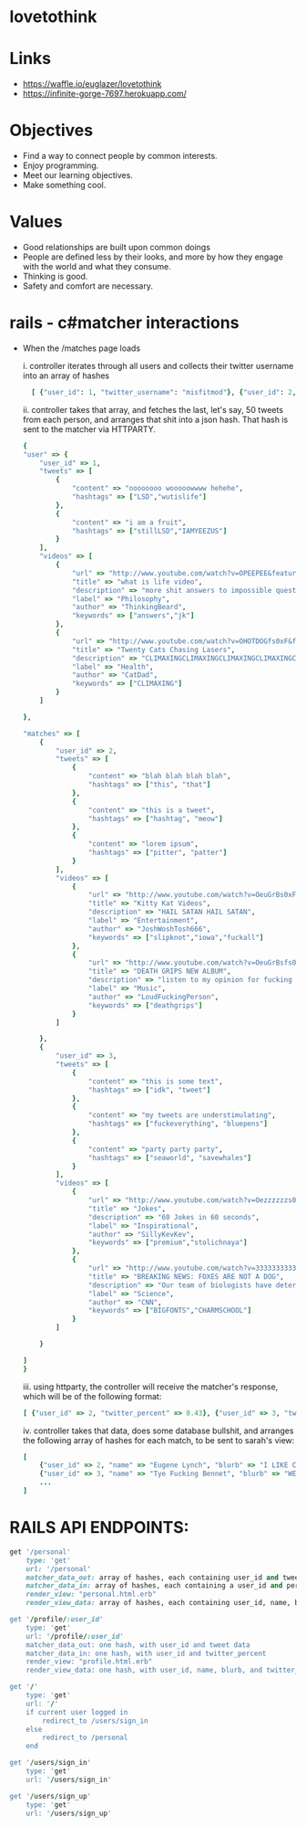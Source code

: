 lovetothink
===========

# Links
* https://waffle.io/euglazer/lovetothink
* https://infinite-gorge-7697.herokuapp.com/

# Objectives
* Find a way to connect people by common interests. 
* Enjoy programming.
* Meet our learning objectives.
* Make something cool.

# Values
* Good relationships are built upon common doings
* People are defined less by their looks, and more by how they engage with the world and what they consume.
* Thinking is good.
* Safety and comfort are necessary.

# rails - c#matcher interactions
* When the /matches page loads

	i. controller iterates through all users and collects their twitter username into an array of hashes
	```ruby
	  [ {"user_id": 1, "twitter_username": "misfitmod"}, {"user_id": 2, "twitter_username": "deephousekitty"}, ... ]
	```
  ii. controller takes that array, and fetches the last, let's say, 50 tweets from each person, and arranges that shit into a json hash. That hash is sent to the matcher via HTTPARTY.
	```ruby
	{
    "user" => {
        "user_id" => 1,
        "tweets" => [
            {
                "content" => "oooooooo wooooowwww hehehe",
                "hashtags" => ["LSD","wutislife"]
            },
            {
                "content" => "i am a fruit",
                "hashtags" => ["stillLSD","IAMYEEZUS"]
            }
        ],
        "videos" => [
            {
                "url" => "http://www.youtube.com/watch?v=OPEEPEE&feature=youtube_gdata_player",
                "title" => "what is life video",
                "description" => "more shit answers to impossible questions",
                "label" => "Philosophy",
                "author" => "ThinkingBeard",
                "keywords" => ["answers","jk"]
            },
            {
                "url" => "http://www.youtube.com/watch?v=OHOTDOGfs0xF&feature=youtube_gdata_player",
                "title" => "Twenty Cats Chasing Lasers",
                "description" => "CLIMAXINGCLIMAXINGCLIMAXINGCLIMAXINGCLIMAXING",
                "label" => "Health",
                "author" => "CatDad",
                "keywords" => ["CLIMAXING"]
            }
        ]

    },

    "matches" => [ 
        { 
            "user_id" => 2,
            "tweets" => [
                { 
                    "content" => "blah blah blah blah",
                    "hashtags" => ["this", "that"]
                },
                { 
                    "content" => "this is a tweet",
                    "hashtags" => ["hashtag", "meow"]
                },
                { 
                    "content" => "lorem ipsum",
                    "hashtags" => ["pitter", "patter"]
                }
            ],
            "videos" => [
                {
                    "url" => "http://www.youtube.com/watch?v=OeuGrBs0xFk&feature=youtube_gdata_player",
                    "title" => "Kitty Kat Videos",
                    "description" => "HAIL SATAN HAIL SATAN",
                    "label" => "Entertainment",
                    "author" => "JoshWoshTosh666",
                    "keywords" => ["slipknot","iowa","fuckall"]
                },
                {
                    "url" => "http://www.youtube.com/watch?v=OeuGrBsfs0xF&feature=youtube_gdata_player",
                    "title" => "DEATH GRIPS NEW ALBUM",
                    "description" => "listen to my opinion for fucking 20 minutes. I am an expert, and I am loud.",
                    "label" => "Music",
                    "author" => "LoudFuckingPerson",
                    "keywords" => ["deathgrips"]
                }
            ]

        },
        {
            "user_id" => 3,
            "tweets" => [
                { 
                    "content" => "this is some text",
                    "hashtags" => ["idk", "tweet"]
                },
                { 
                    "content" => "my tweets are understimulating",
                    "hashtags" => ["fuckeverything", "bluepens"]
                },
                { 
                    "content" => "party party party",
                    "hashtags" => ["seaworld", "savewhales"]
                }
            ],
            "videos" => [
                {
                    "url" => "http://www.youtube.com/watch?v=Oezzzzzzs0xzk&feature=youtube_gdata_player",
                    "title" => "Jokes",
                    "description" => "60 Jokes in 60 seconds",
                    "label" => "Inspirational",
                    "author" => "SillyKevKev",
                    "keywords" => ["premium","stolichnaya"]
                },
                {
                    "url" => "http://www.youtube.com/watch?v=3333333333&feature=youtube_gdata_player",
                    "title" => "BREAKING NEWS: FOXES ARE NOT A DOG",
                    "description" => "Our team of biologists have determined that foxes are not a dog. They also do not know what a fox is. Breaking news...",
                    "label" => "Science",
                    "author" => "CNN",
                    "keywords" => ["BIGFONTS","CHARMSCHOOL"]
                }
            ]

        }

    ]
	}
	```
	iii. using httparty, the controller will receive the matcher's response, which will be of the following format:
	```ruby 
	[ {"user_id" => 2, "twitter_percent" => 0.43}, {"user_id" => 3, "twitter_percent" => 0.56}, ... ]		
	```
	iv. controller takes that data, does some database bullshit, and arranges the following array of hashes for each match, to be sent to sarah's view:
	```ruby 
	[ 
		{"user_id" => 2, "name" => "Eugene Lynch", "blurb" => "I LIKE CATS AND ELECTRITY", "twitter_percent" => 0.32}, 
		{"user_id" => 3, "name" => "Tye Fucking Bennet", "blurb" => "WELCOME TO INVERCARGILL", "twitter_percent" => 0.56}, 
		... 
	]
	```
	
# RAILS API ENDPOINTS:
```ruby
get '/personal'
	type: 'get'
	url: '/personal'
	matcher_data_out: array of hashes, each containing user_id and tweet data.
	matcher_data_in: array of hashes, each containing a user_id and percent 
	render_view: "personal.html.erb"
	render_view_data: array of hashes, each containing user_id, name, blurb, image_url, and twitter percent. Also user's info: name, blurb, image_url, last 5 tweets.

get '/profile/:user_id'
	type: 'get'
	url: '/profile/:user_id'
	matcher_data_out: one hash, with user_id and tweet data
	matcher_data_in: one hash, with user_id and twitter_percent
	render_view: "profile.html.erb"
	render_view_data: one hash, with user_id, name, blurb, and twitter_percent.

get '/'
	type: 'get'
	url: '/'
	if current user logged in 
		redirect_to /users/sign_in
	else
		redirect_to /personal
	end

get '/users/sign_in'
	type: 'get'
	url: '/users/sign_in'

get '/users/sign_up'
	type: 'get'
	url: '/users/sign_up'

```
